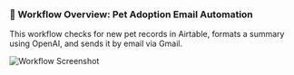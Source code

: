 ### 🧩 Workflow Overview: Pet Adoption Email Automation

This workflow checks for new pet records in Airtable, formats a summary using OpenAI, and sends it by email via Gmail.

![Workflow Screenshot](./workflow.png "Airtable to Gmail automation with OpenAI")
